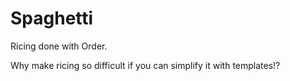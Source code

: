 # Spaghetti

Ricing done with Order.


Why make ricing so difficult if you can simplify it with templates!?
